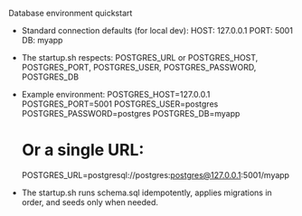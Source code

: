 Database environment quickstart

- Standard connection defaults (for local dev):
  HOST: 127.0.0.1
  PORT: 5001
  DB:   myapp

- The startup.sh respects:
  POSTGRES_URL or POSTGRES_HOST, POSTGRES_PORT, POSTGRES_USER, POSTGRES_PASSWORD, POSTGRES_DB

- Example environment:
  POSTGRES_HOST=127.0.0.1
  POSTGRES_PORT=5001
  POSTGRES_USER=postgres
  POSTGRES_PASSWORD=postgres
  POSTGRES_DB=myapp
  # Or a single URL:
  POSTGRES_URL=postgresql://postgres:postgres@127.0.0.1:5001/myapp

- The startup.sh runs schema.sql idempotently, applies migrations in order, and seeds only when needed.
